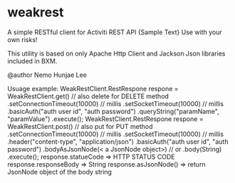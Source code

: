 # weakrest
 A simple RESTful client for Activiti REST API
 {Sample Text}
 Use with your own risks!
  
 This utility is based on only Apache Http Client and Jackson Json libraries included in BXM.
 
 @author Nemo Hunjae Lee
 
 Usuage example:
 WeakRestClient.RestRespone respone = WeakRestClient.get(<URL>) // also delete for DELETE method
                                          .setConnectionTimeout(10000) // millis
                                          .setSocketTimeout(10000) // millis
                                          .basicAuth("auth user id", "auth password")
                                          .queryString("paramName", "paramValue")
                                          .execute();
WeakRestClient.RestRespone respone = WeakRestClient.post(<URL>) // also put for PUT method
                                         .setConnectionTimeout(10000) // millis
                                          .setSocketTimeout(10000) // millis
                                          .header("content-type", "application/json")
                                          .basicAuth("auth user id", "auth password")
                                          .bodyAsJsonNode(< a JsonNode object>) // or .body(String)
                                          .execute();
 response.statueCode => HTTP STATUS CODE
 response.responseBody => String
 response.asJsonNode() => return JsonNode object of the body string
